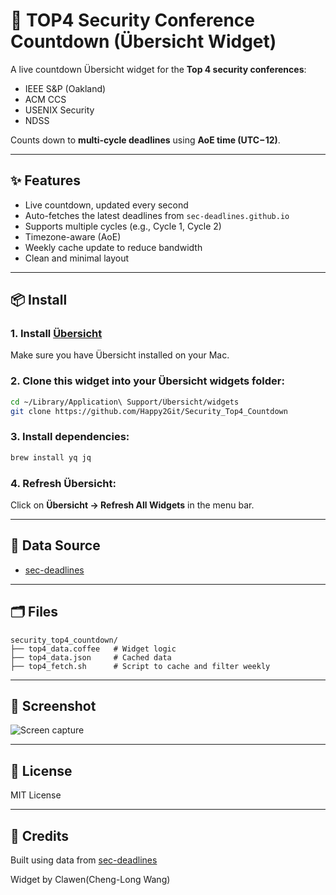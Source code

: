 # 🔐 TOP4 Security Conference Countdown (Übersicht Widget)

A live countdown Übersicht widget for the **Top 4 security conferences**:

- IEEE S&P (Oakland)
- ACM CCS
- USENIX Security
- NDSS

Counts down to **multi-cycle deadlines** using **AoE time (UTC−12)**.

---

## ✨ Features

- Live countdown, updated every second
- Auto-fetches the latest deadlines from `sec-deadlines.github.io`
- Supports multiple cycles (e.g., Cycle 1, Cycle 2)
- Timezone-aware (AoE)
- Weekly cache update to reduce bandwidth
- Clean and minimal layout

---

## 📦 Install

### 1. Install [Übersicht](http://tracesof.net/uebersicht/)

Make sure you have Übersicht installed on your Mac.

### 2. Clone this widget into your Übersicht widgets folder:

```bash
cd ~/Library/Application\ Support/Übersicht/widgets
git clone https://github.com/Happy2Git/Security_Top4_Countdown
```
### 3. Install dependencies:

```bash
brew install yq jq
```
### 4. Refresh Übersicht:

Click on **Übersicht → Refresh All Widgets** in the menu bar.

---

## 🧠 Data Source

* [sec-deadlines](https://github.com/sec-deadlines/sec-deadlines.github.io)

---

## 🗂 Files
```
security_top4_countdown/
├── top4_data.coffee   # Widget logic
├── top4_data.json     # Cached data
├── top4_fetch.sh      # Script to cache and filter weekly
```
---

## 📸 Screenshot

![Screen capture](./screenshot.png)

---

## 📄 License

MIT License

---

## 🙌 Credits

Built using data from [sec-deadlines](https://github.com/sec-deadlines/sec-deadlines.github.io)

Widget by Clawen(Cheng-Long Wang)

````